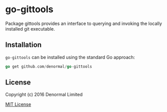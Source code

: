 # go-gittools

Package gittools provides an interface to querying and invoking the locally
installed git executable.

## Installation

`go-gittools` can be installed using the standard Go approach:

```go
go get github.com/denormal/go-gittools
```

## License

Copyright (c) 2016 Denormal Limited

[MIT License](LICENSE)
